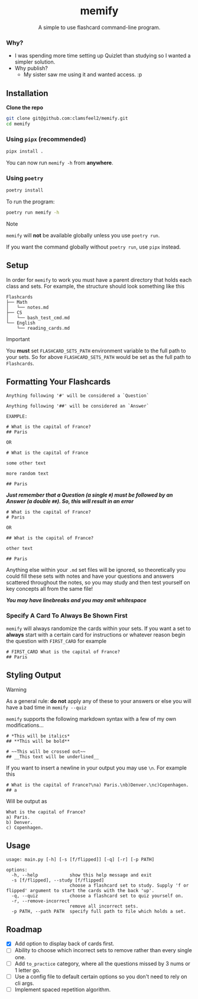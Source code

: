 <div align="center">

# memify

A simple to use flashcard command-line program.

</div>

### Why?

- I was spending more time setting up Quizlet than studying so I wanted a simpler solution.
- Why publish?
  - My sister saw me using it and wanted access. :p

## Installation

**Clone the repo**

```bash
git clone git@github.com:clamsfeel2/memify.git
cd memify
```

### Using `pipx` (recommended)

```bash
pipx install .
```

You can now run `memify -h` from **anywhere**.

### Using `poetry`

```bash
poetry install
```

To run the program:

```bash
poetry run memify -h
```

> [!NOTE]
> `memify` will **not** be available globally unless you use `poetry run`.
>
> If you want the command globally without `poetry run`, use `pipx` instead.

## Setup

In order for `memify` to work you must have a parent directory that holds each class and sets. For example, the structure should look something like this

```
Flashcards
├── Math
│   └── notes.md
├── CS
│   └── bash_test_cmd.md
└── English
    └── reading_cards.md
```

>[!IMPORTANT]
> You **must** set `FLASHCARD_SETS_PATH` environment variable to the full path to your sets.
> So for above `FLASHCARD_SETS_PATH` would be set as the full path to `Flashcards`.

## Formatting Your Flashcards

```
Anything following '#' will be considered a `Question`

Anything following '##' will be considered an `Answer`

EXAMPLE:

# What is the capital of France?
## Paris

OR

# What is the capital of France

some other text

more random text

## Paris
```

***Just remember that a Question (a single `#`) must be followed by an Answer (a double `##`). So, this will result in an error***

```
# What is the capital of France?
# Paris

OR

## What is the capital of France?

other text

## Paris
```

Anything else within your `.md` set files will be ignored, so theoretically you could fill these sets with notes and have your questions and answers scattered throughout the notes, so you may study and then test yourself on key concepts all from the same file!

***You may have linebreaks and you may omit whitespace***

### Specify A Card To Always Be Shown First

`memify` will always randomize the cards within your sets. If you want a set to **always** start with a certain card for instructions or whatever reason begin the question with `FIRST_CARD` for example

```
# FIRST_CARD What is the capital of France?
## Paris
```

## Styling Output

>[!WARNING]
> As a general rule: **do not** apply any of these to your answers or else you will have a bad time in `memify --quiz`

`memify` supports the following markdown syntax with a few of my own modifications...

```
# *This will be italics*
## **This will be bold**

# ~~This will be crossed out~~
## __This text will be underlined__
```

If you want to insert a newline in your output you may use `\n`. For example this

```
# What is the capital of France?\na) Paris.\nb)Denver.\nc)Copenhagen.
## a
```

Will be output as

```
What is the capital of France?
a) Paris.
b) Denver.
c) Copenhagen.
```

## Usage

```
usage: main.py [-h] [-s [f/flipped]] [-q] [-r] [-p PATH]

options:
  -h, --help            show this help message and exit
  -s [f/flipped], --study [f/flipped]
                        choose a flashcard set to study. Supply 'f or flipped' argument to start the cards with the back 'up'.
  -q, --quiz            choose a flashcard set to quiz yourself on.
  -r, --remove-incorrect
                        remove all incorrect sets.
  -p PATH, --path PATH  specify full path to file which holds a set.
```

## Roadmap

- [x] Add option to display back of cards first.
- [ ] Ability to choose which incorrect sets to remove rather than every single one.
- [ ] Add `to_practice` category, where all the questions missed by 3 nums or 1 letter go.
- [ ] Use a config file to default certain options so you don't need to rely on cli args.
- [ ] Implement spaced repetition algorithm.
